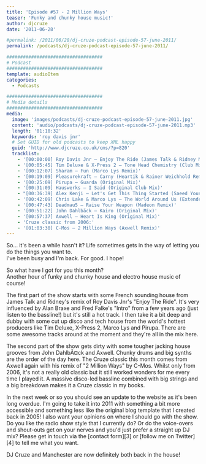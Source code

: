 ```yaml
---
title: 'Episode #57 - 2 Million Ways'
teaser: 'Funky and chunky house music!'
author: djcruze
date: '2011-06-28'

#permalink: /2011/06/28/dj-cruze-podcast-episode-57-june-2011/
permalink: /podcasts/dj-cruze-podcast-episode-57-june-2011/

###################################
# Podcast
###################################
template: audioItem
categories:
  - Podcasts

###################################
# Media details
###################################
media:
  image: 'images/podcasts/dj-cruze-podcast-episode-57-june-2011.jpg'
  content: 'audio/podcasts/dj-cruze-podcast-episode-57-june-2011.mp3'
  length: '01:10:32'
  keywords: 'roy davis jnr'
  # Set GUID for old podcasts to keep XML happy
  guid: 'http://www.djcruze.co.uk/cms/?p=820'
  tracklist:
    - '[00:00:00] Roy Davis Jnr – Enjoy The Ride (James Talk & Ridney Mix)'
    - '[00:05:45] Tim Deluxe & X-Press 2 – Tone Head Chemistry (Club Mix)'
    - '[00:12:07] Sharam – Fun (Marco Lys Remix)'
    - '[00:19:09] Pleasurekraft – Carny (Heartik & Rainer Weichhold Remix)'
    - '[00:25:09] Pirupa – Guarda (Original Mix)'
    - '[00:31:09] Hauswerks – I Said (Original Club Mix)'
    - "[00:36:39] Alex Kenji – Let's Get This Thing Started (Saeed Younan Mix)"
    - '[00:42:09] Chris Lake & Marco Lys – The World Around Us (Extended Mix)'
    - '[00:47:43] Deadmau5 – Raise Your Weapon (Madeon Remix)'
    - '[00:51:22] John Dahlbäck – Kairo (Original Mix)'
    - '[00:57:37] Axwell – Heart Is King (Original Mix)'
    - 'Cruze classic from 2006:'
    - '[01:03:30] C-Mos – 2 Million Ways (Axwell Remix)'
---
```


So... it's been a while hasn't it? Life sometimes gets in the way of letting you do the things you want to.  
I've been busy and I'm back. For good. I hope!

So what have I got for you this month?  
Another hour of funky and chunky house and electro house music of course!

The first part of the show starts with some French sounding house from James Talk and Ridney's remix of Roy Davis Jnr's "Enjoy The Ride". It's very influenced by Alan Braxe and Fred Falke's "Intro" from a few years ago (just listen to the bassline!) but it's still a hot track. I then take it a bit deep and dubby with some cut up disco and tech house from the world's hottest producers like Tim Deluxe, X-Press 2, Marco Lys and Pirupa. There are some awesome tracks around at the moment and they're all in the mix here.

The second part of the show gets dirty with some tougher jacking house grooves from John DahlbÃ¤ck and Axwell. Chunky drums and big synths are the order of the day here. The Cruze classic this month comes from Axwell again with his remix of "2 Million Ways" by C-Mos. Whilst only from 2006, it's not a really old classic but it still worked wonders for me every time I played it. A massive disco-led bassline combined with big strings and a big breakdown makes it a Cruze classic in my books.

In the next week or so you should see an update to the website as it's been long overdue. I'm going to take it into 2011 with something a bit more accessible and something less like the original blog template that I created back in 2005! I also want your opinions on where I should go with the show. Do you like the radio show style that I currently do? Or do the voice-overs and shout-outs get on your nerves and you'd just prefer a straight up DJ mix? Please get in touch via the [contact form][3] or [follow me on Twitter][4] to tell me what you want.

DJ Cruze and Manchester are now definitely both back in the house!

